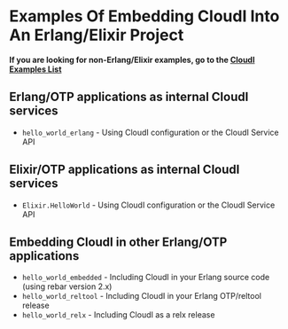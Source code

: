 # Examples Of Embedding CloudI Into An Erlang/Elixir Project

**If you are looking for non-Erlang/Elixir examples, go to the
  [CloudI Examples List](https://cloudi.org/tutorials.html#cloudi_examples)**

## Erlang/OTP applications as internal CloudI services

* `hello_world_erlang` - Using CloudI configuration or the CloudI Service API

## Elixir/OTP applications as internal CloudI services

* `Elixir.HelloWorld` - Using CloudI configuration or the CloudI Service API

## Embedding CloudI in other Erlang/OTP applications

* `hello_world_embedded` - Including CloudI in your Erlang source code (using rebar version 2.x)
* `hello_world_reltool` - Including CloudI in your Erlang OTP/reltool release
* `hello_world_relx` - Including CloudI as a relx release

